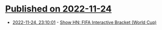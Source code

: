 # [Published on 2022-11-24](index.md)

* [2022-11-24, 23:10:01](https://news.ycombinator.com/item?id=33737258) - [Show HN: FIFA Interactive Bracket (World Cup)](https://worldcup.cole.ws/)
